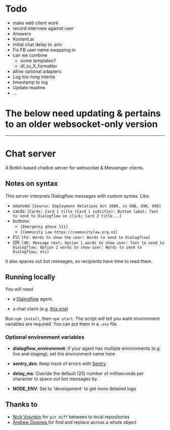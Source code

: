 # Todo

* make web client work
* record interview against user
* Answers
* Kontent.ai
* initial chat delay to .env
* Fix FB user name swapping in
* can we combine
  * some templates?
  * df_to_X_formatter
* allow optional adapters
* Log too-long intents
* timestamp to log
* Update readme
* … 


# The below need updating & pertains to an older websocket-only version

----

# Chat server

A Botkit-based chatbot server for websocket & Messenger clients.

## Notes on syntax

This server interprets Dialogflow messages with custom syntax. Like:

* sources: `[Source: Employment Relations Act 2000, ss 69B, 69N, 69O]`
* cards: `[Cards: Card 1 title (Card 1 subtitle): Button label: Text to send to Dialogflow on click; Card 2 title...]`
* buttons:
  * `[Emergency phone 111]`
  * `[Community Law https://communitylaw.org.nz]`
* FU: `[FU: Words to show the user: Words to send to Dialogflow]`
* QR: `[QR: Message text; Option 1 words to show user: Text to send to Dialogflow; Option 2 words to show user: Words to send to Dialogflow; etc]`

It also spaces out bot messages, so recipients have time to read them.

## Running locally

You will need

* a [Dialogflow](https://dialogflow.com) agent.

* a chat client (e.g. [this one](https://github.com/Citizen-AI/workbot-webchat-client))

Run `npm install`, then `npm start`. The script will tell you waht environment variables are required. You can put them in a `.env` file. 

### Optional environment variables

* **dialogflow_environment**: If your agent has multiple environments (e.g. live and staging), set the environment name here

* **sentry_dsn**: Keep track of errors with [Sentry](https://sentry.io/)

* **delay_ms**: Overide the default (25) number of milliseconds per character to space out bot messages by.

* **NODE_ENV**: Set to 'development' to get more detailed logs


## Thanks to

* [Nick Volynkin](https://stackoverflow.com/a/30772025/1876628) for `git diff` between to local repositories
* [Andrew Downes
](https://stackoverflow.com/questions/23047211/replace-all-instances-of-a-string-within-an-object-and-or-array-javascript) for find and replace across a whole object